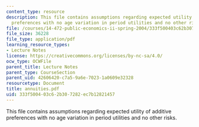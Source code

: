 ```yaml
---
content_type: resource
description: This file contains assumptions regarding expected utility of additive
  preferences with no age variation in period utilities and no other risks.
file: /courses/14-472-public-economics-ii-spring-2004/333f500403c62b307282ec7b12821457_annuities.pdf
file_size: 36228
file_type: application/pdf
learning_resource_types:
- Lecture Notes
license: https://creativecommons.org/licenses/by-nc-sa/4.0/
ocw_type: OCWFile
parent_title: Lecture Notes
parent_type: CourseSection
parent_uid: 42606420-c7a5-9a6e-7023-1a0609e32328
resourcetype: Document
title: annuities.pdf
uid: 333f5004-03c6-2b30-7282-ec7b12821457
---
```

This file contains assumptions regarding expected utility of additive preferences with no age variation in period utilities and no other risks.